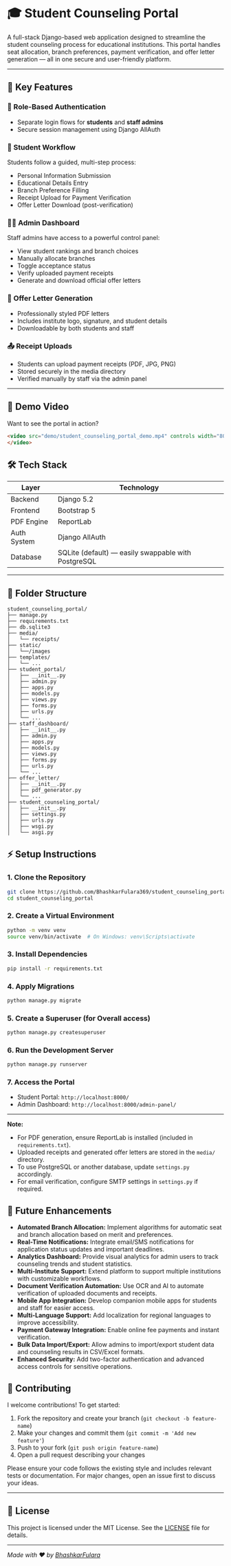 # 🎓 Student Counseling Portal

A full-stack Django-based web application designed to streamline the student counseling process for educational institutions. This portal handles seat allocation, branch preferences, payment verification, and offer letter generation — all in one secure and user-friendly platform.

---

## 🚀 Key Features

### 🔐 Role-Based Authentication
- Separate login flows for **students** and **staff admins**
- Secure session management using Django AllAuth

### 📝 Student Workflow
Students follow a guided, multi-step process:
- Personal Information Submission
- Educational Details Entry
- Branch Preference Filling
- Receipt Upload for Payment Verification
- Offer Letter Download (post-verification)

### 🧑‍💼 Admin Dashboard
Staff admins have access to a powerful control panel:
- View student rankings and branch choices
- Manually allocate branches
- Toggle acceptance status
- Verify uploaded payment receipts
- Generate and download official offer letters

### 📄 Offer Letter Generation
- Professionally styled PDF letters
- Includes institute logo, signature, and student details
- Downloadable by both students and staff

### 📤 Receipt Uploads
- Students can upload payment receipts (PDF, JPG, PNG)
- Stored securely in the media directory
- Verified manually by staff via the admin panel

---


## 🎥 Demo Video

Want to see the portal in action?  
```markdown
<video src="demo/student_counseling_portal_demo.mp4" controls width="800">
</video>
```


## 🛠️ Tech Stack

| Layer        | Technology         |
|--------------|--------------------|
| Backend      | Django 5.2         |
| Frontend     | Bootstrap 5        |
| PDF Engine   | ReportLab          |
| Auth System  | Django AllAuth     |
| Database     | SQLite (default) — easily swappable with PostgreSQL |

---

## 📁 Folder Structure
```
student_counseling_portal/
├── manage.py
├── requirements.txt
├── db.sqlite3
├── media/
│   └── receipts/
├── static/
│   └──/images
├── templates/
│   └── ...
├── student_portal/
│   ├── __init__.py
│   ├── admin.py
│   ├── apps.py
│   ├── models.py
│   ├── views.py
│   ├── forms.py
│   ├── urls.py
│   └── ...
├── staff_dashboard/
│   ├── __init__.py
│   ├── admin.py
│   ├── apps.py
│   ├── models.py
│   ├── views.py
│   ├── forms.py
│   ├── urls.py
│   └── ...
├── offer_letter/
│   ├── __init__.py
│   ├── pdf_generator.py
│   └── ...
├── student_counseling_portal/
│   ├── __init__.py
│   ├── settings.py
│   ├── urls.py
│   ├── wsgi.py
│   └── asgi.py
```


## ⚡ Setup Instructions

### 1. Clone the Repository
```bash
git clone https://github.com/BhashkarFulara369/student_counseling_portal.git
cd student_counseling_portal
```

### 2. Create a Virtual Environment
```bash
python -m venv venv
source venv/bin/activate  # On Windows: venv\Scripts\activate
```

### 3. Install Dependencies
```bash
pip install -r requirements.txt
```

### 4. Apply Migrations
```bash
python manage.py migrate
```

### 5. Create a Superuser (for Overall access)
```bash
python manage.py createsuperuser
```

### 6. Run the Development Server
```bash
python manage.py runserver
```

### 7. Access the Portal
- Student Portal: `http://localhost:8000/`
- Admin Dashboard: `http://localhost:8000/admin-panel/`

---

**Note:**  
- For PDF generation, ensure ReportLab is installed (included in `requirements.txt`).
- Uploaded receipts and generated offer letters are stored in the `media/` directory.
- To use PostgreSQL or another database, update `settings.py` accordingly.
- For email verification, configure SMTP settings in `settings.py` if required.

## 🌟 Future Enhancements

- **Automated Branch Allocation:** Implement algorithms for automatic seat and branch allocation based on merit and preferences.
- **Real-Time Notifications:** Integrate email/SMS notifications for application status updates and important deadlines.
- **Analytics Dashboard:** Provide visual analytics for admin users to track counseling trends and student statistics.
- **Multi-Institute Support:** Extend platform to support multiple institutions with customizable workflows.
- **Document Verification Automation:** Use OCR and AI to automate verification of uploaded documents and receipts.
- **Mobile App Integration:** Develop companion mobile apps for students and staff for easier access.
- **Multi-Language Support:** Add localization for regional languages to improve accessibility.
- **Payment Gateway Integration:** Enable online fee payments and instant verification.
- **Bulk Data Import/Export:** Allow admins to import/export student data and counseling results in CSV/Excel formats.
- **Enhanced Security:** Add two-factor authentication and advanced access controls for sensitive operations.

## 🤝 Contributing

I welcome contributions! To get started:

1. Fork the repository and create your branch (`git checkout -b feature-name`)
2. Make your changes and commit them (`git commit -m 'Add new feature'`)
3. Push to your fork (`git push origin feature-name`)
4. Open a pull request describing your changes

Please ensure your code follows the existing style and includes relevant tests or documentation. For major changes, open an issue first to discuss your ideas.

---

## 📄 License

This project is licensed under the MIT License. See the [LICENSE](LICENSE) file for details.

---

_Made with ❤️ by [BhashkarFulara](https://github.com/BhashkarFulara369)_

